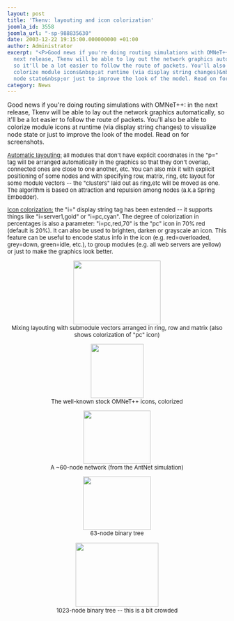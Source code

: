 ```yaml
---
layout: post
title: 'Tkenv: layouting and icon colorization'
joomla_id: 3558
joomla_url: "-sp-988835630"
date: 2003-12-22 19:15:00.000000000 +01:00
author: Administrator
excerpt: "<P>Good news if you're doing routing simulations with OMNeT++: in&nbsp;the
  next release, Tkenv will be able to lay out the network graphics automatically,
  so it'll be a lot easier to follow the route of packets. You'll also be able to
  colorize module icons&nbsp;at runtime (via display string changes)&nbsp;to visualize
  node state&nbsp;or just to improve the look of the model. Read on for screenshots.</P>"
category: News
---
```

<P>Good news if you're doing routing simulations with OMNeT++: in&nbsp;the next release, Tkenv will be able to lay out the network graphics automatically, so it'll be a lot easier to follow the route of packets. You'll also be able to colorize module icons&nbsp;at runtime (via display string changes)&nbsp;to visualize node state&nbsp;or just to improve the look of the model. Read on for screenshots.</P><FONT size=2>
<P><U>Automatic layouting:</U> all modules that don't have explicit coordnates in the "p=" tag will be arranged automatically in the graphics so that they don't overlap, connected ones are close to one another, etc. You can also mix it with explicit positioning of some nodes and with specifying row, matrix, ring, etc layout for some module vectors -- the "clusters" laid out as ring,etc will be moved as one. The algorithm is based on attraction and repulsion among nodes (a.k.a Spring Embedder).</P>
<P><U>Icon colorization:</U> the "i=" display string tag has been extended -- it supports things like "i=server1,gold" or "i=pc,cyan". The degree of colorization in percentages is also a parameter: "i=pc,red,70" is the "pc" icon in 70% red (default is 20%). It can also be used to brighten, darken or grayscale an icon. This feature can be useful to encode status info in the icon (e.g. red=overloaded, grey=down, green=idle, etc.), to group modules (e.g. all web servers are yellow) or just to make the graphics look better.</P>
<P align=center><A href="http://whale.hit.bme.hu/misc/screenshots/anchors.gif"><img width="200" height="146" src="images/omnetpp/20031222191549636_1.jpg" alt=""></A><BR>Mixing layouting with submodule vectors arranged in ring, row and matrix (also shows colorization of "pc" icon)</P>
<P align=center><A href="http://whale.hit.bme.hu/misc/screenshots/coloring.gif"><img width="121" height="124" src="images/omnetpp/20031222191549636_2.jpg" alt=""></A><BR>The well-known stock OMNeT++ icons, colorized</P>
<P align=center><A href="http://whale.hit.bme.hu/misc/screenshots/net.gif"><img width="154" height="122" src="images/omnetpp/20031222191549636_3.jpg" alt=""></A><BR>A ~60-node network (from the AntNet simulation)</P>
<P align=center><A href="http://whale.hit.bme.hu/misc/screenshots/bintree63.gif"><img width="156" height="122" src="images/omnetpp/20031222191549636_4.jpg" alt=""></A><BR>63-node binary tree</P>
<P align=center><A href="http://whale.hit.bme.hu/misc/screenshots/bintree1023.gif"><img width="190" height="147" src="images/omnetpp/20031222191549636_5.jpg" alt=""></A><BR>1023-node binary tree -- this is a bit crowded</FONT></P>
